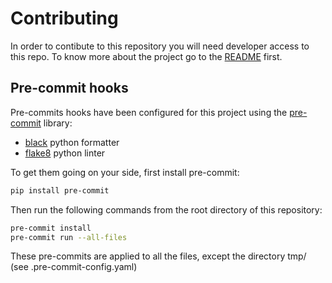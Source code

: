 # Contributing

In order to contibute to this repository you will need developer access to this repo. 
To know more about the project go to the [README](README.md) first.

## Pre-commit hooks

Pre-commits hooks have been configured for this project using the 
[pre-commit](https://pre-commit.com/) library:

- [black](https://github.com/psf/black) python formatter
- [flake8](https://flake8.pycqa.org/en/latest/) python linter

To get them going on your side, first install pre-commit:

```bash
pip install pre-commit
```

Then run the following commands from the root directory of this repository:

```bash
pre-commit install
pre-commit run --all-files
```

These pre-commits are applied to all the files, except the directory tmp/
(see .pre-commit-config.yaml)

